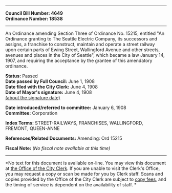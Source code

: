 * * * * *  
  
**Council Bill Number: [](#h0)[](#h2)4649**   
**Ordinance Number: 18538**  
  
* * * * *  
  
An Ordinance amending Section Three of Ordinance No. 15215, entitled "An Ordinance granting to The Seattle Electric Company, its successors and assigns, a franchise to construct, maintain and operate a street railway upon certain parts of Ewing Street, Wallingford Avenue and other streets, avenues and places in the City of Seattle", which became a law January 14, 1907, and requiring the acceptance by the grantee of this amendatory ordinance.  
  
**Status:** Passed   
**Date passed by Full Council:** June 1, 1908   
**Date filed with the City Clerk:** June 4, 1908   
**Date of Mayor's signature:** June 4, 1908   
[(about the signature date)](/~public/approvaldate.htm)   
  
  
**Date introduced/referred to committee:** January 6, 1908   
**Committee:** Corporation   
  
**Index Terms:** STREET-RAILWAYS, FRANCHISES, WALLINGFORD, FREMONT, QUEEN-ANNE  
  
**References/Related Documents:** Amending: Ord 15215  
  
**Fiscal Note:** *(No fiscal note available at this time)*  
  
* * * * *  
  
*No text for this document is available on-line. You may view this document at [the Office of the City Clerk](http://www.seattle.gov/leg/clerk/contactUs.htm). If you are unable to visit the Clerk's Office, you may request a copy or scan be made for you by Clerk staff. Scans and copies provided by the Office of the City Clerk are subject to [copy fees](http://clerk.seattle.gov/~public/clerkfees.htm), and the timing of service is dependent on the availability of staff. *  
  
  
